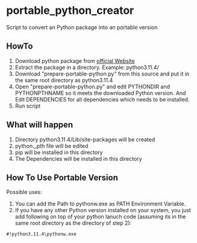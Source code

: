# portable_python_creator
Script to convert an Python package into an portable version

## HowTo
1. Download python package from [official Website](https://www.python.org/downloads/)
2. Extract the package in a directory. Example: python3.11.4/
3. Download "prepare-portable-python.py" from this source and put it in the same root directory as python3.11.4
4. Open "prepare-portable-python.py" and edit PYTHONDIR and PYTHONPTHNAME so it meets the downloaded Python version. And Edit DEPENDENCIES for all dependencies which needs to be installed.
6. Run script

## What will happen
1. Directory python3.11.4/Lib/site-packages will be created
2. python<ver>._pth file will be edited
3. pip will be installed in this directory
4. The Dependencies will be installed in this directory

## How To Use Portable Version
Possible uses:
1. You can add the Path to pythonw.exe as PATH Environment Variable.
2. If you have any other Python version installed on your system, you just add following on top of your python lanuch code (assuming its in the same root directory as the directory of step 2):
```
#!python3.11.4\pythonw.exe
```

